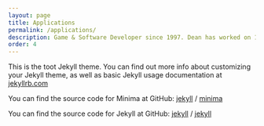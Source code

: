 ```yaml
---
layout: page
title: Applications
permalink: /applications/
description: Game & Software Developer since 1997. Dean has worked on 16 published games across all major platforms. He has recently been developing web-based applications centered around Bitcoin & Lightning Network technologies. He is based in Edmonton, Canada.
order: 4
---
```


This is the toot Jekyll theme. You can find out more info about customizing your Jekyll theme, as well as basic Jekyll usage documentation at [jekyllrb.com](https://jekyllrb.com/)

You can find the source code for Minima at GitHub:
[jekyll][jekyll-organization] /
[minima](https://github.com/jekyll/minima)

You can find the source code for Jekyll at GitHub:
[jekyll][jekyll-organization] /
[jekyll](https://github.com/jekyll/jekyll)


[jekyll-organization]: https://github.com/jekyll
